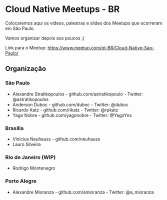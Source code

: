 # Cloud Native Meetups - BR 

Colocaremos aqui os vídeos, palestras e slides dos Meetups que ocorreram em São Paulo.

Vamos organizar depois aos poucos ;)


Link para o Meetup: https://www.meetup.com/pt-BR/Cloud-Native-Sao-Paulo/

## Organização

### São Paulo
* Alexandre Stratikopoulos - github.com/astratikopoulo - Twitter: @astratikopoulos
* Anderson Duboc - github.com/duboc - Twitter: @duboc
* Ricardo Katz - github.com/rikatz - Twitter: @rpkatz
* Yago Nobre - github.com/yagonobre - Twitter: @YagoYns

### Brasília
* Vinicius Neuhauss - github.com/neuhauss
* Lauro Silveira

### Rio de Janeiro (WIP)
* Rodrigo Montenegro

### Porto Alegre
* Alexandre Mioranza - github.com/amioranza - Twitter: @a_mioranza 

